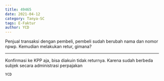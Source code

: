 ```yaml
---
title: 49465
date: 2021-04-12
category: Tanya-SC
tags: E-Faktur
author: YCD
---
```


Penjual transaksi dengan pembeli, pembeli sudah berubah nama dan nomor npwp. Kemudian melakukan retur, gimana?

---

Konfirmasi ke KPP aja, bisa diakuin tidak returnya. Karena sudah berbeda subjek secara administrasi perpajakan

`YCD`
